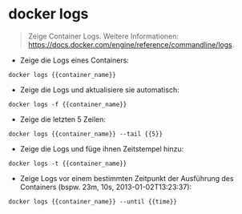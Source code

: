 # docker logs

> Zeige Container Logs.
> Weitere Informationen: <https://docs.docker.com/engine/reference/commandline/logs>.

- Zeige die Logs eines Containers:

`docker logs {{container_name}}`

- Zeige die Logs und aktualisiere sie automatisch:

`docker logs -f {{container_name}}`

- Zeige die letzten 5 Zeilen:

`docker logs {{container_name}} --tail {{5}}`

- Zeige die Logs und füge ihnen Zeitstempel hinzu:

`docker logs -t {{container_name}}`

- Zeige Logs vor einem bestimmten Zeitpunkt der Ausführung des Containers (bspw. 23m, 10s, 2013-01-02T13:23:37):

`docker logs {{container_name}} --until {{time}}`
